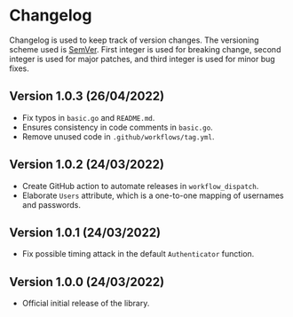 # Changelog

Changelog is used to keep track of version changes. The versioning scheme used is [SemVer](https://semver.org/). First integer is used for breaking change, second integer is used for major patches, and third integer is used for minor bug fixes.

## Version 1.0.3 (26/04/2022)

- Fix typos in `basic.go` and `README.md`.
- Ensures consistency in code comments in `basic.go`.
- Remove unused code in `.github/workflows/tag.yml`.

## Version 1.0.2 (24/03/2022)

- Create GitHub action to automate releases in `workflow_dispatch`.
- Elaborate `Users` attribute, which is a one-to-one mapping of usernames and passwords.

## Version 1.0.1 (24/03/2022)

- Fix possible timing attack in the default `Authenticator` function.

## Version 1.0.0 (24/03/2022)

- Official initial release of the library.
